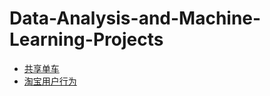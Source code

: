 # Data-Analysis-and-Machine-Learning-Projects

- [共享单车](Shared_Bike/)  
- [淘宝用户行为](Taobao_user_behaviour/)